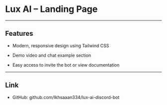 # Lux AI – Landing Page

---

## Features

- Modern, responsive design using Tailwind CSS

- Demo video and chat example section

- Easy access to invite the bot or view documentation

---

## Link

- GitHub: github.com/Ikhsaaan334/lux-ai-discord-bot
